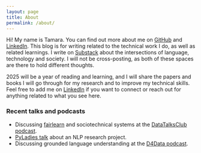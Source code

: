 ```yaml
---
layout: page
title: About
permalink: /about/
---
```


Hi! My name is Tamara. You can find out more about me on [GitHub](https://github.com/tamaraatanasoska) and [LinkedIn](https://www.linkedin.com/in/tamaraatanasoska/).
This blog is for writing related to the technical work I do, as well as related learnings.
I write on [Substack](https://holophrase.substack.com/) about the intersections of language, technology and society.
I will not be cross-posting, as both of these spaces are there to hold different thoughts.

2025 will be a year of reading and learning, and I will share the papers and books I will go through for my research and to improve my technical skills.
Feel free to add me on [LinkedIn](https://www.linkedin.com/in/tamaraatanasoska/) if you want to connect or reach out for anything related to what you see here.

### Recent talks and podcasts
- Discussing [fairlearn](https://fairlearn.org/) and sociotechnical systems at the [DataTalksClub podcast](https://www.youtube.com/watch?v=sXU9vMDBjmk&t=2930s&pp=ygURdGFtYXJhIGF0YW5hc29za2E%3D).
- [PyLadies talk](https://www.youtube.com/watch?v=jvQJHIXPTOc&t=3895s&pp=ygURdGFtYXJhIGF0YW5hc29za2E%3D) about an NLP research project.
- Discussing grounded language understanding at the [D4Data podcast](https://www.youtube.com/watch?v=rD21l4GJDhg&t=1s&pp=ygURdGFtYXJhIGF0YW5hc29za2E%3D).